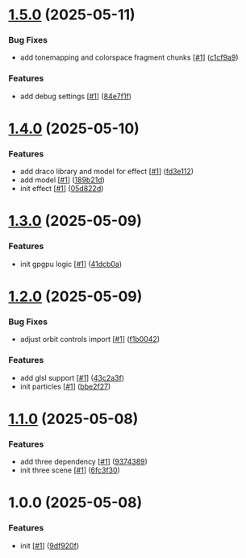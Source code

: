 # [1.5.0](https://github.com/d3p1/thr2pxl/compare/v1.4.0...v1.5.0) (2025-05-11)


### Bug Fixes

* add tonemapping and colorspace fragment chunks [[#1](https://github.com/d3p1/thr2pxl/issues/1)] ([c1cf9a9](https://github.com/d3p1/thr2pxl/commit/c1cf9a91c5d3c999a02d16323f7f6780104da65e))


### Features

* add debug settings [[#1](https://github.com/d3p1/thr2pxl/issues/1)] ([84e7f1f](https://github.com/d3p1/thr2pxl/commit/84e7f1f6cd9595717c26498cb160607e8e9be010))

# [1.4.0](https://github.com/d3p1/thr2pxl/compare/v1.3.0...v1.4.0) (2025-05-10)


### Features

* add draco library and model for effect [[#1](https://github.com/d3p1/thr2pxl/issues/1)] ([fd3e112](https://github.com/d3p1/thr2pxl/commit/fd3e112943757fe8b8dc31abb4dc3c789c1c2ef8))
* add model [[#1](https://github.com/d3p1/thr2pxl/issues/1)] ([189b21d](https://github.com/d3p1/thr2pxl/commit/189b21dcabd2dff2f838ad5609d469fd907903d1))
* init effect [[#1](https://github.com/d3p1/thr2pxl/issues/1)] ([05d822d](https://github.com/d3p1/thr2pxl/commit/05d822d3e66bedfa010cb3de78d9c3d8aabd0e5b))

# [1.3.0](https://github.com/d3p1/thr2pxl/compare/v1.2.0...v1.3.0) (2025-05-09)


### Features

* init gpgpu logic [[#1](https://github.com/d3p1/thr2pxl/issues/1)] ([41dcb0a](https://github.com/d3p1/thr2pxl/commit/41dcb0a45588f09b86cd64902f2a90695d3abef6))

# [1.2.0](https://github.com/d3p1/thr2pxl/compare/v1.1.0...v1.2.0) (2025-05-09)


### Bug Fixes

* adjust orbit controls import [[#1](https://github.com/d3p1/thr2pxl/issues/1)] ([f1b0042](https://github.com/d3p1/thr2pxl/commit/f1b0042d6cd5aa3d13b63e1835f375d71162ea1d))


### Features

* add glsl support [[#1](https://github.com/d3p1/thr2pxl/issues/1)] ([43c2a3f](https://github.com/d3p1/thr2pxl/commit/43c2a3f86ea6c90613af79e5e12f51ff157b283d))
* init particles [[#1](https://github.com/d3p1/thr2pxl/issues/1)] ([bbe2f27](https://github.com/d3p1/thr2pxl/commit/bbe2f27c92f8cce47ea8ec73700807b301230ff7))

# [1.1.0](https://github.com/d3p1/thr2pxl/compare/v1.0.0...v1.1.0) (2025-05-08)


### Features

* add three dependency [[#1](https://github.com/d3p1/thr2pxl/issues/1)] ([9374389](https://github.com/d3p1/thr2pxl/commit/93743895ef910d993d1cb3392bb7121413562359))
* init three scene [[#1](https://github.com/d3p1/thr2pxl/issues/1)] ([6fc3f30](https://github.com/d3p1/thr2pxl/commit/6fc3f30dfe8e84a12576992a3a57156cb29050eb))

# 1.0.0 (2025-05-08)


### Features

* init [[#1](https://github.com/d3p1/thr2pxl/issues/1)] ([9df920f](https://github.com/d3p1/thr2pxl/commit/9df920fb31ac97b714a53c31a54bc840e5572681))
